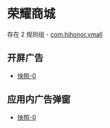 # 荣耀商城

存在 2 规则组 - [com.hihonor.vmall](/src/apps/com.hihonor.vmall.ts)

## 开屏广告

- [快照-0](https://i.gkd.li/import/13459017)

## 应用内广告弹窗

- [快照-0](https://i.gkd.li/import/13060881)
